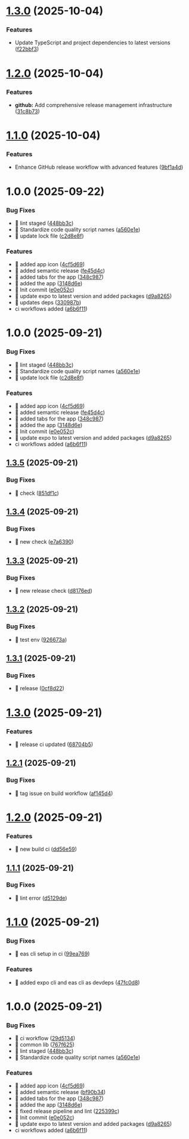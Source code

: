 # [1.3.0](https://github.com/Act-Aks/dreamstream/compare/v1.2.0...v1.3.0) (2025-10-04)


### Features

* Update TypeScript and project dependencies to latest versions ([f22bbf3](https://github.com/Act-Aks/dreamstream/commit/f22bbf3259e6bdf703e43676e7ae436b2726d90b))

# [1.2.0](https://github.com/Act-Aks/dreamstream/compare/v1.1.0...v1.2.0) (2025-10-04)


### Features

* **github:** Add comprehensive release management infrastructure ([31c8b73](https://github.com/Act-Aks/dreamstream/commit/31c8b7307cf4425d5d59dcb2d6e256b8e04bd1e9))

# [1.1.0](https://github.com/Act-Aks/dreamstream/compare/v1.0.0...v1.1.0) (2025-10-04)


### Features

* Enhance GitHub release workflow with advanced features ([9bf1a4d](https://github.com/Act-Aks/dreamstream/commit/9bf1a4dfbe4194bcbfa2d621fabaa481f6bb9d7a))

# 1.0.0 (2025-09-22)


### Bug Fixes

* 🐛 lint staged ([448bb3c](https://github.com/Act-Aks/dreamstream/commit/448bb3ced4ec2c21fe54af871c455ad45cdabe63))
* 🐛 Standardize code quality script names ([a560e1e](https://github.com/Act-Aks/dreamstream/commit/a560e1eca16b588032c6dc1af544100c196635c2))
* 🐛 update lock file ([c2d8e8f](https://github.com/Act-Aks/dreamstream/commit/c2d8e8f3e59963b66be3d8d6888653586c135074))


### Features

* 🎸 added app icon ([4cf5d69](https://github.com/Act-Aks/dreamstream/commit/4cf5d69d822926a2b05c0b0d35f418f3ee28b3fe))
* 🎸 added semantic release ([fe45d4c](https://github.com/Act-Aks/dreamstream/commit/fe45d4cd361e1ee83a0d4c8395fc673bf85b9a68))
* 🎸 added tabs for the app ([348c987](https://github.com/Act-Aks/dreamstream/commit/348c9878488ca505be40e0e20db46d7c9ac274e0))
* 🎸 added the app ([3148d6e](https://github.com/Act-Aks/dreamstream/commit/3148d6eb934bc1c8b6e8ea35ad82a4ee0979309e))
* 🎸 Init commit ([e0e052c](https://github.com/Act-Aks/dreamstream/commit/e0e052c57fff7967d05a8400c3e534b17e68def4))
* 🎸 update expo to latest version and added packages ([d9a8265](https://github.com/Act-Aks/dreamstream/commit/d9a8265dee6ab595de390a470f393b8b36d7732d))
* 🎸 updates deps ([330987b](https://github.com/Act-Aks/dreamstream/commit/330987b493a9954cdda11ee19823c96434e5d2e3))
* ci workflows added ([a6b6f11](https://github.com/Act-Aks/dreamstream/commit/a6b6f1178e195b8747753f75eb2b9dbfef6ab6ad))

# 1.0.0 (2025-09-21)


### Bug Fixes

* 🐛 lint staged ([448bb3c](https://github.com/Act-Aks/dreamstream/commit/448bb3ced4ec2c21fe54af871c455ad45cdabe63))
* 🐛 Standardize code quality script names ([a560e1e](https://github.com/Act-Aks/dreamstream/commit/a560e1eca16b588032c6dc1af544100c196635c2))
* 🐛 update lock file ([c2d8e8f](https://github.com/Act-Aks/dreamstream/commit/c2d8e8f3e59963b66be3d8d6888653586c135074))


### Features

* 🎸 added app icon ([4cf5d69](https://github.com/Act-Aks/dreamstream/commit/4cf5d69d822926a2b05c0b0d35f418f3ee28b3fe))
* 🎸 added semantic release ([fe45d4c](https://github.com/Act-Aks/dreamstream/commit/fe45d4cd361e1ee83a0d4c8395fc673bf85b9a68))
* 🎸 added tabs for the app ([348c987](https://github.com/Act-Aks/dreamstream/commit/348c9878488ca505be40e0e20db46d7c9ac274e0))
* 🎸 added the app ([3148d6e](https://github.com/Act-Aks/dreamstream/commit/3148d6eb934bc1c8b6e8ea35ad82a4ee0979309e))
* 🎸 Init commit ([e0e052c](https://github.com/Act-Aks/dreamstream/commit/e0e052c57fff7967d05a8400c3e534b17e68def4))
* 🎸 update expo to latest version and added packages ([d9a8265](https://github.com/Act-Aks/dreamstream/commit/d9a8265dee6ab595de390a470f393b8b36d7732d))
* ci workflows added ([a6b6f11](https://github.com/Act-Aks/dreamstream/commit/a6b6f1178e195b8747753f75eb2b9dbfef6ab6ad))

## [1.3.5](https://github.com/Act-Aks/dreamstream/compare/v1.3.4...v1.3.5) (2025-09-21)


### Bug Fixes

* 🐛 check ([851df1c](https://github.com/Act-Aks/dreamstream/commit/851df1c976e87b6f3c679a508efc77b8d4e8e8ac))

## [1.3.4](https://github.com/Act-Aks/dreamstream/compare/v1.3.3...v1.3.4) (2025-09-21)


### Bug Fixes

* 🐛 new check ([e7a6390](https://github.com/Act-Aks/dreamstream/commit/e7a63900777c368494cc939dd0d72a270cbe4525))

## [1.3.3](https://github.com/Act-Aks/dreamstream/compare/v1.3.2...v1.3.3) (2025-09-21)


### Bug Fixes

* 🐛 new release check ([d8176ed](https://github.com/Act-Aks/dreamstream/commit/d8176edaf063aea6064133a1167b15ccd33f702a))

## [1.3.2](https://github.com/Act-Aks/dreamstream/compare/v1.3.1...v1.3.2) (2025-09-21)


### Bug Fixes

* 🐛 test env ([926673a](https://github.com/Act-Aks/dreamstream/commit/926673a85b05c8cfe7b33f0d1e6d4e4b5ae90027))

## [1.3.1](https://github.com/Act-Aks/dreamstream/compare/v1.3.0...v1.3.1) (2025-09-21)


### Bug Fixes

* 🐛 release ([0cf8d22](https://github.com/Act-Aks/dreamstream/commit/0cf8d2202d8a31fa85b874a1cbca0b53f457bb8d))

# [1.3.0](https://github.com/Act-Aks/dreamstream/compare/v1.2.1...v1.3.0) (2025-09-21)


### Features

* 🎸 release ci updated ([68704b5](https://github.com/Act-Aks/dreamstream/commit/68704b5396c4217c592ba21fc4570fcd9b82233e))

## [1.2.1](https://github.com/Act-Aks/dreamstream/compare/v1.2.0...v1.2.1) (2025-09-21)


### Bug Fixes

* 🐛 tag issue on build workflow ([af145d4](https://github.com/Act-Aks/dreamstream/commit/af145d4d8e660b3c0dbc7297fb5923618453807c))

# [1.2.0](https://github.com/Act-Aks/dreamstream/compare/v1.1.1...v1.2.0) (2025-09-21)


### Features

* 🎸 new build ci ([dd56e59](https://github.com/Act-Aks/dreamstream/commit/dd56e59c1b80c516c63a0d18c9db798d68716d26))

## [1.1.1](https://github.com/Act-Aks/dreamstream/compare/v1.1.0...v1.1.1) (2025-09-21)


### Bug Fixes

* 🐛 lint error ([d5129de](https://github.com/Act-Aks/dreamstream/commit/d5129de2e55a428340638af968c8b228987b35ce))

# [1.1.0](https://github.com/Act-Aks/dreamstream/compare/v1.0.0...v1.1.0) (2025-09-21)


### Bug Fixes

* 🐛 eas cli setup in ci ([99ea769](https://github.com/Act-Aks/dreamstream/commit/99ea7690bc3e85f4d3c96084d9c8e5db5c1e8bdc))


### Features

* 🎸 added expo cli and eas cli as devdeps ([47fc0d8](https://github.com/Act-Aks/dreamstream/commit/47fc0d819c672f70ec4107c5485ab6b01f6ca352))

# 1.0.0 (2025-09-21)


### Bug Fixes

* 🐛 ci workflow ([29d5134](https://github.com/Act-Aks/dreamstream/commit/29d5134941980a5ec8b38234d6b604edff7701d4))
* 🐛 common lib ([767f625](https://github.com/Act-Aks/dreamstream/commit/767f625c057e4ac60d38de4e105d7cc189369cd3))
* 🐛 lint staged ([448bb3c](https://github.com/Act-Aks/dreamstream/commit/448bb3ced4ec2c21fe54af871c455ad45cdabe63))
* 🐛 Standardize code quality script names ([a560e1e](https://github.com/Act-Aks/dreamstream/commit/a560e1eca16b588032c6dc1af544100c196635c2))


### Features

* 🎸 added app icon ([4cf5d69](https://github.com/Act-Aks/dreamstream/commit/4cf5d69d822926a2b05c0b0d35f418f3ee28b3fe))
* 🎸 added semantic release ([bf90b34](https://github.com/Act-Aks/dreamstream/commit/bf90b34ee5e26ed02028519b7611bfb72fe63f05))
* 🎸 added tabs for the app ([348c987](https://github.com/Act-Aks/dreamstream/commit/348c9878488ca505be40e0e20db46d7c9ac274e0))
* 🎸 added the app ([3148d6e](https://github.com/Act-Aks/dreamstream/commit/3148d6eb934bc1c8b6e8ea35ad82a4ee0979309e))
* 🎸 fixed release pipeline and lint ([225399c](https://github.com/Act-Aks/dreamstream/commit/225399cee1dbd83aa75f6f0577c62886b2fa3b2f))
* 🎸 Init commit ([e0e052c](https://github.com/Act-Aks/dreamstream/commit/e0e052c57fff7967d05a8400c3e534b17e68def4))
* 🎸 update expo to latest version and added packages ([d9a8265](https://github.com/Act-Aks/dreamstream/commit/d9a8265dee6ab595de390a470f393b8b36d7732d))
* ci workflows added ([a6b6f11](https://github.com/Act-Aks/dreamstream/commit/a6b6f1178e195b8747753f75eb2b9dbfef6ab6ad))
